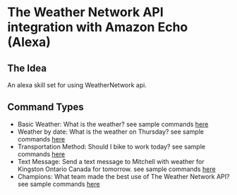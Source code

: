 # The Weather Network API integration with Amazon Echo (Alexa)

## The Idea
An alexa skill set for using WeatherNetwork api.

## Command Types
* Basic Weather: What is the weather?
see sample commands [here](docs/README_Basic.md)
* Weather by date: What is the weather on Thursday?
see sample commands [here](docs/README_Date.md)
* Transportation Method: Should I bike to work today?
see sample commands [here](docs/README_Transportation.md)
* Text Message: Send a text message to Mitchell with weather for Kingston Ontario Canada for tomorrow.
see sample commands [here](docs/README_TextMessage.md)
* Champions: What team made the best use of The Weather Network API?
see sample commands [here](docs/README_Champions.md)


